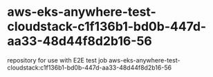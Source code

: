 # aws-eks-anywhere-test-cloudstack-c1f136b1-bd0b-447d-aa33-48d44f8d2b16-56
repository for use with E2E test job aws-eks-anywhere-test-cloudstack:c1f136b1-bd0b-447d-aa33-48d44f8d2b16-56
